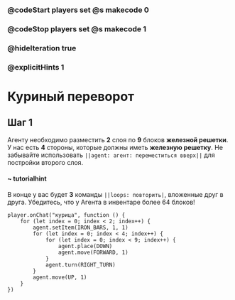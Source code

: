### @codeStart players set @s makecode 0
### @codeStop players set @s makecode 1

### @hideIteration true 
### @explicitHints 1


# Куриный переворот

## Шаг 1
Агенту необходимо разместить **2** слоя по **9** блоков **железной решетки**. У нас есть  **4** стороны, которые должны иметь **железную решетку**. Не забывайте использовать ``||agent: агент: переместиться вверх||`` для постройки второго слоя.

#### ~ tutorialhint
В конце у вас будет **3** команды ``||loops: повторить|``, вложенные друг в друга. Убедитесь, что у Агента в инвентаре более 64 блоков!

```ghost
player.onChat("курица", function () {
    for (let index = 0; index < 2; index++) {
        agent.setItem(IRON_BARS, 1, 1)
        for (let index = 0; index < 4; index++) {
            for (let index = 0; index < 9; index++) {
                agent.place(DOWN)
                agent.move(FORWARD, 1)
            }
            agent.turn(RIGHT_TURN)
        }
        agent.move(UP, 1)
    }
})
